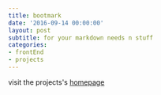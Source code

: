 ```yaml
---
title: bootmark
date: '2016-09-14 00:00:00'
layout: post
subtitle: for your markdown needs n stuff
categories:
- frontEnd
- projects
---
```

visit the projects's [homepage](https://obedm503.github.io/bootmark/)